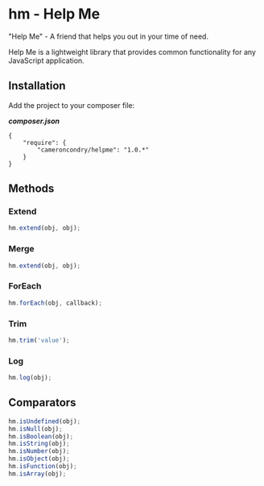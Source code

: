 # hm - Help Me

"Help Me" - A friend that helps you out in your time of need.

Help Me is a lightweight library that provides common functionality for any JavaScript application.

## Installation

Add the project to your composer file:

***composer.json***
```
{
    "require": {
        "cameroncondry/helpme": "1.0.*"
    }
}
```

## Methods

### Extend

```js
hm.extend(obj, obj);
```

### Merge

```javascript
hm.extend(obj, obj);
```

### ForEach

```javascript
hm.forEach(obj, callback);
```

### Trim

```js
hm.trim('value');
```

### Log

```js
hm.log(obj);
```

## Comparators

```js
hm.isUndefined(obj);
hm.isNull(obj);
hm.isBoolean(obj);
hm.isString(obj);
hm.isNumber(obj);
hm.isObject(obj);
hm.isFunction(obj);
hm.isArray(obj);
```
